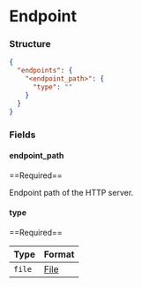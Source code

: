 # Endpoint

### Structure

```json
{
  "endpoints": {
    "<endpoint_path>": {
      "type": ""
    }
  }
}
```

### Fields

#### endpoint_path

==Required==

Endpoint path of the HTTP server.

#### type

==Required==

| Type   | Format          | 
|--------|-----------------|
| `file` | [File](./file/) |
